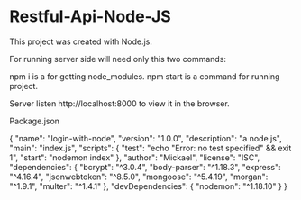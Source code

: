 # Restful-Api-Node-JS
This project was created with Node.js.

For running server side will need only this two commands:

npm i is a for getting node_modules.
npm start is a command for running project.

Server listen http://localhost:8000 to view it in the browser.

Package.json

{
  "name": "login-with-node",
  "version": "1.0.0",
  "description": "a node js",
  "main": "index.js",
  "scripts": {
    "test": "echo \"Error: no test specified\" && exit 1",
    "start": "nodemon index"
  },
  "author": "Mickael",
  "license": "ISC",
  "dependencies": {
    "bcrypt": "^3.0.4",
    "body-parser": "^1.18.3",
    "express": "^4.16.4",
    "jsonwebtoken": "^8.5.0",
    "mongoose": "^5.4.19",
    "morgan": "^1.9.1",
    "multer": "^1.4.1"
  },
  "devDependencies": {
    "nodemon": "^1.18.10"
  }
}




